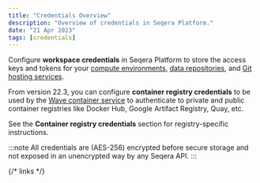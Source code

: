 ```yaml
---
title: "Credentials Overview"
description: "Overview of credentials in Seqera Platform."
date: "21 Apr 2023"
tags: [credentials]
---
```


Configure **workspace credentials** in Seqera Platform to store the access keys and tokens for your [compute environments][compute], [data repositories][data], and [Git hosting services][git].

From version 22.3, you can configure **container registry credentials** to be used by the [Wave container service][wave] to authenticate to private and public container registries like Docker Hub, Google Artifact Registry, Quay, etc.

See the **Container registry credentials** section for registry-specific instructions.

:::note
All credentials are (AES-256) encrypted before secure storage and not exposed in an unencrypted way by any Seqera API.
:::

{/* links */}

[compute]: ../compute-envs/overview
[data]: ../data/data-explorer
[git]: ../git/overview
[wave]: ../../../wave_docs/

